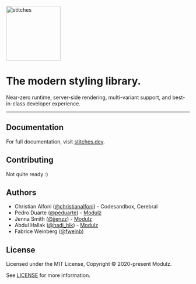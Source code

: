 <a href="https://stitches-site.modulz-deploys.com" >
  <img width="149" alt="stitches" src="https://user-images.githubusercontent.com/372831/91163750-59a72880-e6ce-11ea-80b6-131a34da954c.png">
</a>

# The modern styling library.

Near-zero runtime, server-side rendering, multi-variant support, and best-in-class developer experience.

---

## Documentation

For full documentation, visit [stitches.dev](https://stitches.dev).

## Contributing

Not quite ready :)

## Authors

- Christian Alfoni ([@christianalfoni](https://twitter.com/christianalfoni)) - Codesandbox, Cerebral
- Pedro Duarte ([@peduarte](https://twitter.com/peduarte)) - [Modulz](https://modulz.app)
- Jenna Smith ([@jjenzz](https://twitter.com/jjenzz)) - [Modulz](https://modulz.app)
- Abdul Hallak ([@hadi_hlk](https://twitter.com/hadi_hlk)) - [Modulz](https://modulz.app)
- Fabrice Weinberg ([@fweinb](https://twitter.com/fweinb))

## License

Licensed under the MIT License, Copyright © 2020-present Modulz.

See [LICENSE](./LICENSE.md) for more information.
